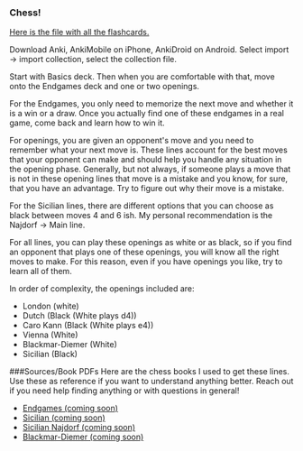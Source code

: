 ### Chess!


[Here is the file with all the flashcards.](./Introduction.mp4)

Download Anki, AnkiMobile on iPhone, AnkiDroid on Android.
Select import -> import collection, select the collection file.


Start with Basics deck. Then when you are comfortable with that, move onto the Endgames deck and one or two openings.

For the Endgames, you only need to memorize the next move and whether it is a win or a draw. Once you actually find one of these endgames in a real game, come back and learn how to win it.

For openings, you are given an opponent's move and you need to remember what your next move is. These lines account for the best moves that your opponent can make and should help you handle any situation in the opening phase. Generally, but not always, if someone plays a move that is not in these opening lines that move is a mistake and you know, for sure, that you have an advantage. Try to figure out why their move is a mistake.

For the Sicilian lines, there are different options that you can choose as black between moves 4 and 6 ish. My personal recommendation is the Najdorf -> Main line.


For all lines, you can play these openings as white or as black, so if you find an opponent that plays one of these openings, you will know all the right moves to make. For this reason, even if you have openings you like, try to learn all of them.

In order of complexity, the openings included are:
- London (white)
- Dutch (Black (White plays d4))
- Caro Kann (Black (White plays e4))
- Vienna (White)
- Blackmar-Diemer (White)
- Sicilian (Black)


###Sources/Book PDFs
Here are the chess books I used to get these lines. Use these as reference if you want to understand anything better. Reach out if you need help finding anything or with questions in general!
- [Endgames (coming soon)](./Endgames.pdf)
- [Sicilian (coming soon)](./Sicilian.pdf)
- [Sicilian Najdorf (coming soon)](./Najdorf.pdf)
- [Blackmar-Diemer (coming soon)](./Blackmar-Diemer.pdf)
